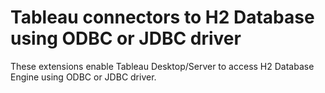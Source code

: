 # Tableau connectors to H2 Database using ODBC or JDBC driver

These extensions enable Tableau Desktop/Server to access H2 Database Engine using ODBC or JDBC driver.




